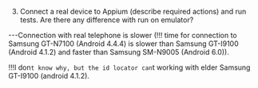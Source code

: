3. Connect a real device to Appium (describe required actions) and run tests.
Are there any difference with run on emulator?

---Connection with real telephone is slower (!!! time for connection to Samsung GT-N7100 (Android 4.4.4) is slower
than Samsung GT-I9100 (Android 4.1.2) and faster than Samsung SM-N9005 (Android 6.0)).

!!!I don`t know why, but the id locator can`t working with elder Samsung GT-I9100 (android 4.1.2).